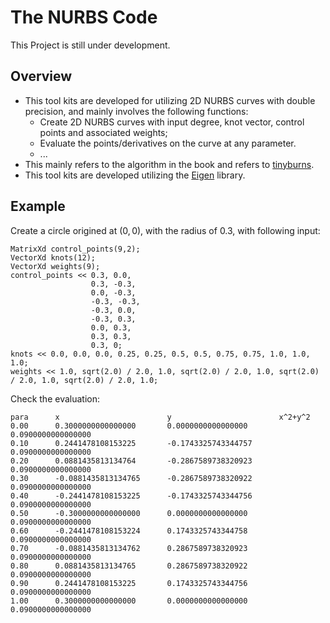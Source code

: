 # The NURBS Code

This Project is still under development. 

## Overview

- This tool kits are developed for utilizing 2D NURBS curves with double precision, and mainly involves the following functions:
  - Create 2D NURBS curves with input degree, knot vector, control points and associated weights;
  - Evaluate the points/derivatives on the curve at any parameter.
  - ...
- This  mainly refers to the algorithm in the book and refers to [tinyburns](https://github.com/pradeep-pyro/tinynurbs).
- This tool kits are developed utilizing the [Eigen](https://libeigen.gitlab.io/docs/) library.


## Example

Create a circle origined at $(0,0)$, with the radius of $0.3$, with following input:
```
MatrixXd control_points(9,2);
VectorXd knots(12);
VectorXd weights(9);
control_points << 0.3, 0.0,
                  0.3, -0.3,
                  0.0, -0.3,
                  -0.3, -0.3,
                  -0.3, 0.0,
                  -0.3, 0.3,
                  0.0, 0.3,
                  0.3, 0.3,
                  0.3, 0;
knots << 0.0, 0.0, 0.0, 0.25, 0.25, 0.5, 0.5, 0.75, 0.75, 1.0, 1.0, 1.0;
weights << 1.0, sqrt(2.0) / 2.0, 1.0, sqrt(2.0) / 2.0, 1.0, sqrt(2.0) / 2.0, 1.0, sqrt(2.0) / 2.0, 1.0;
```
Check the evaluation:
```
para      x                        y                        x^2+y^2                  
0.00      0.3000000000000000       0.0000000000000000       0.0900000000000000       
0.10      0.2441478108153225       -0.1743325743344757      0.0900000000000000       
0.20      0.0881435813134764       -0.2867589738320923      0.0900000000000000       
0.30      -0.0881435813134765      -0.2867589738320922      0.0900000000000000       
0.40      -0.2441478108153225      -0.1743325743344756      0.0900000000000000       
0.50      -0.3000000000000000      0.0000000000000000       0.0900000000000000       
0.60      -0.2441478108153224      0.1743325743344758       0.0900000000000000       
0.70      -0.0881435813134762      0.2867589738320923       0.0900000000000000       
0.80      0.0881435813134765       0.2867589738320922       0.0900000000000000       
0.90      0.2441478108153225       0.1743325743344756       0.0900000000000000       
1.00      0.3000000000000000       0.0000000000000000       0.0900000000000000     
```
